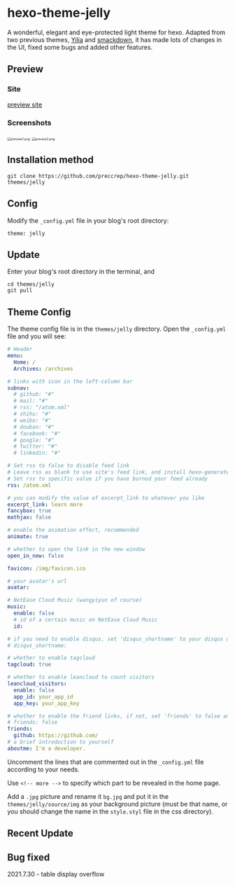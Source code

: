 # hexo-theme-jelly

 A wonderful, elegant and eye-protected light theme for hexo. Adapted from two previous themes, [Yilia](https://github.com/litten/hexo-theme-yilia) and [smackdown](https://github.com/smackgg/hexo-theme-smackdown), it has made lots of changes in the UI, fixed some bugs and added other features.

## Preview

### Site

[preview site](https://preccrepad.github.io/)

### Screenshots

<img src="https://i.loli.net/2021/07/30/kRNe5HVwBFYs2US.png" alt="preview1.png" style="zoom:50%;" />



<img src="https://i.loli.net/2021/07/30/2Mzt45ZIVc6XAPQ.png" alt="preview2.png" style="zoom:50%;" />



 ## Installation method

 ```
 git clone https://github.com/preccrep/hexo-theme-jelly.git themes/jelly
 ```

## Config

Modify the `_config.yml` file in your blog's root directory:

```
theme: jelly
```

## Update

Enter your blog's root directory in the terminal, and

```
cd themes/jelly
git pull
```

## Theme Config

The theme config file is in the `themes/jelly` directory. Open the `_config.yml` file and you will see:

```yaml
# Header
menu:
  Home: /
  Archives: /archives

# links with icon in the left-column bar
subnav:
  # github: "#"
  # mail: "#"
  # rss: "/atom.xml"
  # zhihu: "#"
  # weibo: "#"
  # douban: "#"
  # facebook: "#"
  # google: "#"
  # twitter: "#"
  # linkedin: "#"

# Set rss to false to disable feed link
# Leave rss as blank to use site's feed link, and install hexo-generate-feed
# Set rss to specific value if you have burned your feed already
rss: /atom.xml

# you can modify the value of excerpt_link to whatever you like
excerpt_link: learn more
fancybox: true
mathjax: false

# enable the animation effect, recommended
animate: true

# whether to open the link in the new window
open_in_new: false

favicon: /img/favicon.ico

# your avatar's url
avatar: 

# NetEase Cloud Music (wangyiyun of course)
music:
  enable: false
  # id of a certain music on NetEase Cloud Music
  id: 

# if you need to enable disqus, set 'disqus_shortname' to your disqus username
# disqus_shortname:

# whether to enable tagcloud
tagcloud: true

# whether to enable leancloud to count visitors
leancloud_visitors:
  enable: false
  app_id: your_app_id
  app_key: your_app_key

# whether to enable the friend links, if not, set 'friends' to false and do not add any link
# friends: false
friends:
  github: https://github.com/
# a brief introduction to yourself
aboutme: I'm a developer.

```

Uncomment the lines that are commented out in the `_config.yml` file according to your needs.

Use `<!-- more -->` to specify which part to be revealed in the home page.

Add a `.jpg` picture and rename it `bg.jpg` and put it in the `themes/jelly/source/img` as your background picture (must be that name, or you should change the name in the `style.styl` file in the css directory).

## Recent Update



## Bug fixed

2021.7.30 - table display overflow




